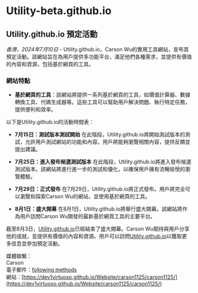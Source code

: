 # Utility-beta.github.io

## Utility.github.io 預定活動

*香港，2024年7月10日* - Utility.github.io，Carson Wu的實用工具網站，宣布其預定活動。該網站旨在為用戶提供多功能平台，滿足他們各種需求，並提供有價值的內容和資源，包括基於網頁的工具。

### 網站特點

- **基於網頁的工具**：該網站將提供一系列基於網頁的工具，如價值計算器、數據轉換工具、代碼生成器等。這些工具可以幫助用戶解決問題、執行特定任務，提供便利和效率。

以下是Utility.github.io的活動時間表：

- **7月15日：測試版本測試開始**
  在此階段，Utility.github.io將開始測試版本的測試，允許用戶測試網站的功能和內容。用戶將能夠瀏覽相關內容，提供反饋並提出建議。

- **7月25日：進入發布候選測試版本**
  在此階段，Utility.github.io將進入發布候選測試版本。該網站將進行進一步的測試和優化，以確保用戶擁有流暢愉悅的瀏覽體驗。

- **7月29日：正式發布**
  在7月29日，Utility.github.io將正式發布。用戶將完全可以瀏覽和探索Carson Wu的網站，並使用基於網頁的工具。

- **8月1日：盛大開幕**
  在8月1日，Utility.github.io將舉行盛大開幕。該網站將作為用戶訪問Carson Wu開發的最新基於網頁工具的主要平台。

截至8月3日，[Utility.github.io](https://dev1virtuoso.github.io/Website/Utility/Utility.github.io/)已經結束了盛大開幕。Carson Wu期待與用戶分享他的成就，並提供有價值的內容和資源。用戶可以訪問[Utility.github.io](https://dev1virtuoso.github.io/Website/Utility/Utility.github.io/)以獲取更多信息並參加預定活動。

媒體聯繫：<br>
Carson<br>
電子郵件：[following methods](https://github.com/dev1virtuoso/Documentation/blob/main/dev1virtuoso/Attachment/dev1virtuoso/carson-wu.md)<br>
網站：[https://dev1virtuoso.github.io/Website/carson1125/carson1125/](https://dev1virtuoso.github.io/Website/carson1125/carson1125/)
